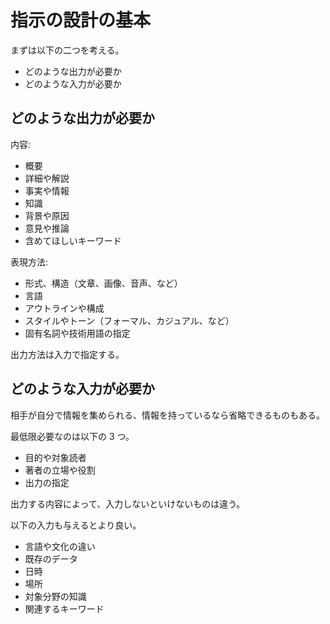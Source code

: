# 指示の設計の基本

まずは以下の二つを考える。

- どのような出力が必要か
- どのような入力が必要か

## どのような出力が必要か

内容:

- 概要
- 詳細や解説
- 事実や情報
- 知識
- 背景や原因
- 意見や推論
- 含めてほしいキーワード

表現方法:

- 形式、構造（文章、画像、音声、など）
- 言語
- アウトラインや構成
- スタイルやトーン（フォーマル、カジュアル、など）
- 固有名詞や技術用語の指定

出力方法は入力で指定する。

## どのような入力が必要か

相手が自分で情報を集められる、情報を持っているなら省略できるものもある。

最低限必要なのは以下の 3 つ。

- 目的や対象読者
- 著者の立場や役割
- 出力の指定

出力する内容によって、入力しないといけないものは違う。

以下の入力も与えるとより良い。

- 言語や文化の違い
- 既存のデータ
- 日時
- 場所
- 対象分野の知識
- 関連するキーワード
